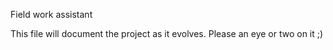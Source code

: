 Field work assistant 

This file will document the project as it evolves. Please an eye or two on it ;)